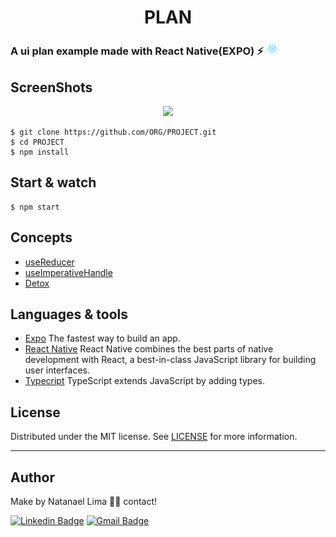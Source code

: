 <h1 align='center'> PLAN </h1>

### A ui plan example made with React Native(EXPO) ⚡️ <code><img height="20" src="https://raw.githubusercontent.com/github/explore/80688e429a7d4ef2fca1e82350fe8e3517d3494d/topics/react/react.png"></code>

## ScreenShots

<p align='center'>
<img src='https://user-images.githubusercontent.com/52014318/136725728-0cb9354d-59fa-4263-92df-0d678649cf3f.png' width='375'/>
</p>

    $ git clone https://github.com/ORG/PROJECT.git
    $ cd PROJECT
    $ npm install

## Start & watch

    $ npm start
    
## Concepts

- [useReducer](https://pt-br.reactjs.org/docs/hooks-reference.html#usereducer)
- [useImperativeHandle](https://pt-br.reactjs.org/docs/hooks-reference.html#useimperativehandle)
- [Detox](https://github.com/wix/Detox)

## Languages & tools

- [Expo](https://expo.io/) The fastest way to build an app.
- [React Native](https://reactnative.dev/) React Native combines the best parts of native development with React, a best-in-class JavaScript library for building user interfaces.
- [Typecript](https://www.typescriptlang.org/) TypeScript extends JavaScript by adding types.

## License

Distributed under the MIT license. See [LICENSE](LICENSE) for more information.

---

## Author

Make by Natanael Lima 👋🏽 contact!

[![Linkedin Badge](https://img.shields.io/badge/-Natanelvich-blue?style=flat-square&logo=Linkedin&logoColor=white&link=https://www.linkedin.com/in/natanaelvich/)](https://www.linkedin.com/in/natanaelvich/)
[![Gmail Badge](https://img.shields.io/badge/-taelima1997@gmail.com-red?style=flat-square&link=mailto:taelima1997@gmail.com)](mailto:taelima1997@gmail.com)
